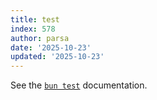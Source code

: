 ```yaml
---
title: test
index: 578
author: parsa
date: '2025-10-23'
updated: '2025-10-23'
---
```

See the [`bun test`](https://bun.sh/docs/cli/test) documentation.
